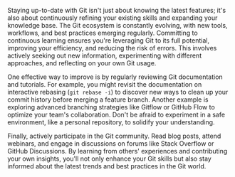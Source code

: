 Staying up-to-date with Git isn't just about knowing the latest features; it's also about continuously refining your existing skills and expanding your knowledge base. The Git ecosystem is constantly evolving, with new tools, workflows, and best practices emerging regularly. Committing to continuous learning ensures you're leveraging Git to its full potential, improving your efficiency, and reducing the risk of errors. This involves actively seeking out new information, experimenting with different approaches, and reflecting on your own Git usage.

One effective way to improve is by regularly reviewing Git documentation and tutorials. For example, you might revisit the documentation on interactive rebasing (`git rebase -i`) to discover new ways to clean up your commit history before merging a feature branch. Another example is exploring advanced branching strategies like Gitflow or GitHub Flow to optimize your team's collaboration. Don't be afraid to experiment in a safe environment, like a personal repository, to solidify your understanding.

Finally, actively participate in the Git community. Read blog posts, attend webinars, and engage in discussions on forums like Stack Overflow or GitHub Discussions. By learning from others' experiences and contributing your own insights, you'll not only enhance your Git skills but also stay informed about the latest trends and best practices in the Git world.